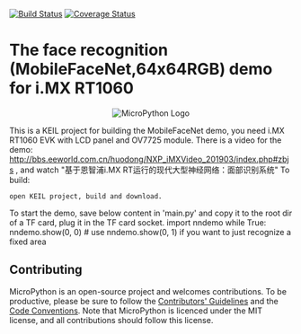 [![Build Status](https://travis-ci.org/micropython/micropython.png?branch=master)](https://travis-ci.org/micropython/micropython) [![Coverage Status](https://coveralls.io/repos/micropython/micropython/badge.png?branch=master)](https://coveralls.io/r/micropython/micropython?branch=master)

The face recognition (MobileFaceNet,64x64RGB) demo for i.MX RT1060
=======================
<p align="center">
  <img src="https://raw.githubusercontent.com/micropython/micropython/master/logo/upython-with-micro.jpg" alt="MicroPython Logo"/>
</p>

This is a KEIL project for building the MobileFaceNet demo, you need i.MX RT1060 EVK with LCD panel and OV7725 module.
There is a video for the demo: http://bbs.eeworld.com.cn/huodong/NXP_iMXVideo_201903/index.php#zbjs , and watch "基于恩智浦i.MX RT运行的现代大型神经网络：面部识别系统"
To build:

    open KEIL project, build and download.
To start the demo, save below content in 'main.py' and copy it to the root dir of a TF card, plug it in the TF card socket.
import nndemo
while True:
    nndemo.show(0, 0) # use nndemo.show(0, 1) if you want to just recognize a fixed area


Contributing
------------

MicroPython is an open-source project and welcomes contributions. To be
productive, please be sure to follow the
[Contributors' Guidelines](https://github.com/micropython/micropython/wiki/ContributorGuidelines)
and the [Code Conventions](https://github.com/micropython/micropython/blob/master/CODECONVENTIONS.md).
Note that MicroPython is licenced under the MIT license, and all contributions
should follow this license.
